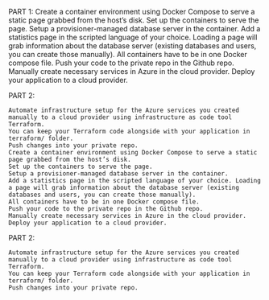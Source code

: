 PART 1:
    Create a container environment using Docker Compose to serve a static page grabbed from the host’s disk.
    Set up the containers to serve the page.
    Setup a provisioner-managed database server in the container.
    Add a statistics page in the scripted language of your choice. Loading a page will grab information about the database server (existing databases and users, you can create those manually).
    All containers have to be in one Docker compose file.
    Push your code to the private repo in the Github repo.
    Manually create necessary services in Azure in the cloud provider.
    Deploy your application to a cloud provider.

PART 2:

    Automate infrastructure setup for the Azure services you created manually to a cloud provider using infrastructure as code tool Terraform.
    You can keep your Terraform code alongside with your application in terraform/ folder.
    Push changes into your private repo.
    Create a container environment using Docker Compose to serve a static page grabbed from the host’s disk.
    Set up the containers to serve the page.
    Setup a provisioner-managed database server in the container.
    Add a statistics page in the scripted language of your choice. Loading a page will grab information about the database server (existing databases and users, you can create those manually).
    All containers have to be in one Docker compose file.
    Push your code to the private repo in the Github repo.
    Manually create necessary services in Azure in the cloud provider.
    Deploy your application to a cloud provider.

PART 2:

    Automate infrastructure setup for the Azure services you created manually to a cloud provider using infrastructure as code tool Terraform.
    You can keep your Terraform code alongside with your application in terraform/ folder.
    Push changes into your private repo.
